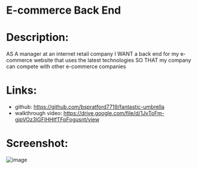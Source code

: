 # E-commerce Back End

# Description:
AS A manager at an internet retail company
I WANT a back end for my e-commerce website that uses the latest technologies
SO THAT my company can compete with other e-commerce companies

# Links:
- github: https://github.com/bspratford7719/fantastic-umbrella
- walkthrough video: https://drive.google.com/file/d/1JvToFm-gjpVOz3lGFlHHtfTFpFogusnt/view

# Screenshot:
![image](https://user-images.githubusercontent.com/92769029/166620715-40afde64-213c-429f-9e57-f54b54afea1e.png)
